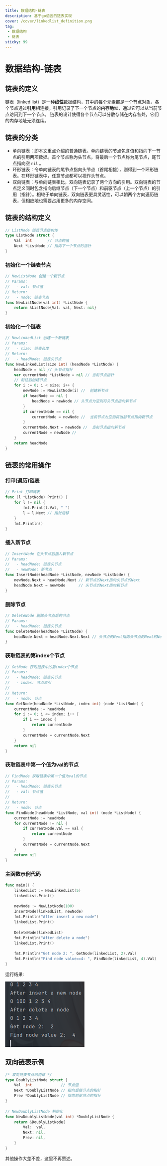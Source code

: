 ```yaml
---
title: 数据结构-链表
description: 基于go语言的链表实现
cover: /cover/linkedlist_definition.png
tag:
 - 数据结构
 - 链表 
sticky: 99
---
```


# 数据结构-链表

## 链表的定义

链表（linked list）是一种**线性**数据结构，其中的每个元素都是一个节点对象，各个节点通过**引用**相连接。引用记录了下一个节点的**内存地址**，通过它可以从当前节点访问到下一个节点。
链表的设计使得各个节点可以分散存储在内存各处，它们的内存地址无须连续。

## 链表的分类
* 单向链表：即本文重点介绍的普通链表。单向链表的节点包含值和指向下一节点的引用两项数据。首个节点称为头节点，将最后一个节点称为尾节点，尾节点指向空 `nil` 。
* 环形链表：令单向链表的尾节点指向头节点（首尾相接），则得到一个环形链表。在环形链表中，任意节点都可以视作头节点。
* 双向链表：与单向链表相比，双向链表记录了两个方向的引用。双向链表的节点定义同时包含指向后继节点（下一个节点）和前驱节点（上一个节点）的引用（指针）。相较于单向链表，双向链表更具灵活性，可以朝两个方向遍历链表，但相应地也需要占用更多的内存空间。

## 链表的结构定义

```go
// ListNode 链表节点结构体
type ListNode struct {
	Val  int       // 节点的值
	Next *ListNode // 指向下一个节点的指针
}
```

### 初始化一个链表节点

```go
// NewListNode 创建一个新节点
// Params:
//   - val: 节点值
// Return:
//   - node: 链表节点
func NewListNode(val int) *ListNode {
	return &ListNode{Val: val, Next: nil}
}
```

###  初始化一个链表

```go
// NewLinkedList 创建一个新链表
// Params:
//   - size: 链表长度
// Return:
//   - headNode: 链表头节点
func NewLinkedList(size int) (headNode *ListNode) {
	headNode = nil // 头节点指针
	var currentNode *ListNode = nil // 当前节点指针
	// 前往后创建节点
	for i := 0; i < size; i++ {
		newNode := NewListNode(i) //  创建新节点
		if headNode == nil {
			headNode = newNode // 头节点为空则将头节点指向新节点
		}
		if currentNode == nil {
			currentNode = newNode //  当前节点为空则将当前节点指向新节点
		}
		currentNode.Next = newNode //  当前节点指向新节点
		currentNode = newNode // 
	}
	return headNode
}
```

## 链表的常用操作

### 打印(遍历)链表

```go
// Print 打印链表
func (l *ListNode) Print() {
	for l != nil { 
		fmt.Print(l.Val, " ")
		l = l.Next // 指针后移
	}
	fmt.Println()
}
```

### 插入新节点

```go
// InsertNode 在头节点后插入新节点
// Params:
//   - headNode: 链表头节点
//   - newNode: 新节点
func InsertNode(headNode *ListNode, newNode *ListNode) {
	newNode.Next = headNode.Next // 新节点的Next指向头节点的Next
	headNode.Next = newNode      // 头节点的Next指向新节点
}
```

### 删除节点

```go
// DeleteNode 删除头节点后的节点
// Params:
//   - headNode: 链表头节点
func DeleteNode(headNode *ListNode) {
	headNode.Next = headNode.Next.Next // 头节点的Next指向头节点的Next的Next
}
```

### 获取链表的第index个节点

```go
// GetNode 获取链表中的第index个节点
// Params:
//   - headNode: 链表头节点
//   - index: 节点索引
//
// Return:
//   - node: 节点
func GetNode(headNode *ListNode, index int) (node *ListNode) {
	currentNode := headNode
	for i := 0; i <= index; i++ {
		if i == index {
			return currentNode
		}
		currentNode = currentNode.Next
	}
	return nil
}
```

### 获取链表中第一个值为val的节点

```go
// FindNode 获取链表中第一个值为val的节点
// Params:
//   - headNode: 链表头节点
//   - val: 节点值
//
// Return:
//   - node: 节点
func FindNode(headNode *ListNode, val int) (node *ListNode) {
	currentNode := headNode
	for currentNode != nil {
		if currentNode.Val == val {
			return currentNode
		}
		currentNode = currentNode.Next
	}
	return nil
}
```

### 主函数示例代码

```go
func main() {
	linkedList := NewLinkedList(5)
	linkedList.Print()

	newNode := NewListNode(100)
	InsertNode(linkedList, newNode)
	fmt.Println("After insert a new node")
	linkedList.Print()

	DeleteNode(linkedList)
	fmt.Println("After delete a node")
	linkedList.Print()

	fmt.Println("Get node 2: ", GetNode(linkedList, 2).Val)
	fmt.Println("Find node value==4: ", FindNode(linkedList, 4).Val)
}
```

运行结果:

![img.png](images/数据结构-链表/image-ddgr.png)


## 双向链表示例

```go
/* 双向链表节点结构体 */
type DoublyListNode struct {
    Val  int             // 节点值
    Next *DoublyListNode // 指向后继节点的指针
    Prev *DoublyListNode // 指向前驱节点的指针
}

// NewDoublyListNode 初始化
func NewDoublyListNode(val int) *DoublyListNode {
    return &DoublyListNode{
        Val:  val,
        Next: nil,
        Prev: nil,
    }
}
```

其他操作大差不差，这里不再赘述。
